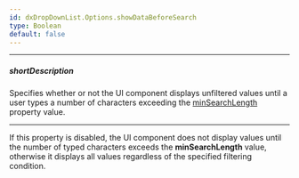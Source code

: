 ```yaml
---
id: dxDropDownList.Options.showDataBeforeSearch
type: Boolean
default: false
---
```

---
##### shortDescription
Specifies whether or not the UI component displays unfiltered values until a user types a number of characters exceeding the [minSearchLength](/api-reference/10%20UI%20Widgets/dxDropDownList/1%20Configuration/minSearchLength.md '{basewidgetpath}/Configuration/#minSearchLength') property value.

---
If this property is disabled, the UI component does not display values until the number of typed characters exceeds the **minSearchLength** value, otherwise it displays all values regardless of the specified filtering condition.